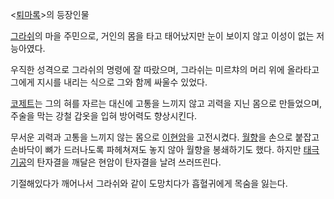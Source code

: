 <[퇴마록](%ED%87%B4%EB%A7%88%EB%A1%9D.md)>의 등장인물

[그라쉬](%EA%B7%B8%EB%9D%BC%EC%89%AC.md)의 마을 주민으로, 거인의 몸을 타고 태어났지만 눈이 보이지 않고
이성이 없는 저능아였다.

우직한 성격으로 그라쉬의 명령에 잘 따랐으며, 그라쉬는 미르챠의 머리 위에 올라타고 그에게 지시를 내리는 식으로 그와 함께 싸울수 있었다.  

[코제트](%EC%BD%94%EC%A0%9C%ED%8A%B8.md)는 그의 혀를 자르는 대신에 고통을 느끼지 않고 괴력을 지닌 몸으로
만들었으며, 주술을 막는 강철 갑옷을 입혀 방어력도 향상시킨다.

무서운 괴력과 고통을 느끼지 않는 몸으로 [이현암](%EC%9D%B4%ED%98%84%EC%95%94.md)을 고전시켰다.
[월향](%EC%9B%94%ED%96%A5.md)을 손으로 붙잡고 손바닥이 뼈가 드러나도록 파헤쳐져도 놓지 않아 월향을 봉쇄하기도
했다. 하지만 [태극기공](%ED%83%9C%EA%B7%B9%EA%B8%B0%EA%B3%B5.md)의 탄자결을 깨달은 현암이 탄자결을
날려 쓰러뜨린다.

기절해있다가 깨어나서 그라쉬와 같이 도망치다가 흡혈귀에게 목숨을 잃는다.  

